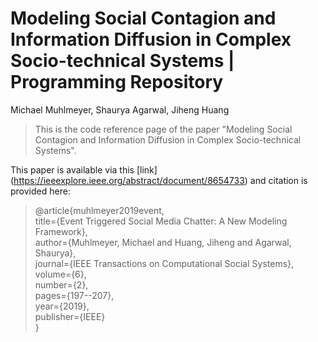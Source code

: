 # Modeling Social Contagion and Information Diffusion in Complex Socio-technical Systems | Programming Repository
Michael Muhlmeyer, Shaurya Agarwal, Jiheng Huang

>This is the code reference page of the paper "Modeling Social Contagion and Information Diffusion in Complex Socio-technical Systems". 
>    

This paper is available via this [link] (https://ieeexplore.ieee.org/abstract/document/8654733) and citation is provided here:


>@article{muhlmeyer2019event,    
  title={Event Triggered Social Media Chatter: A New Modeling Framework},    
  author={Muhlmeyer, Michael and Huang, Jiheng and Agarwal, Shaurya},    
  journal={IEEE Transactions on Computational Social Systems},    
  volume={6},    
  number={2},    
  pages={197--207},    
  year={2019},    
  publisher={IEEE}    
}
